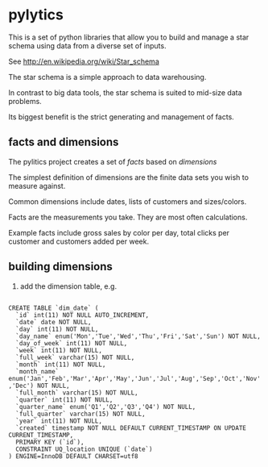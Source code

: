 pylytics
========

This is a set of python libraries that allow you to build and manage a star schema using data from a diverse set of inputs.

See http://en.wikipedia.org/wiki/Star_schema

The star schema is a simple approach to data warehousing.  

In contrast to big data tools, the star schema is suited to mid-size data problems.

Its biggest benefit is the strict generating and management of facts.

facts and dimensions
--------------------
The pylitics project creates a set of *facts* based on *dimensions*

The simplest definition of dimensions are the finite data sets you wish to measure against.

Common dimensions include dates, lists of customers and sizes/colors.

Facts are the measurements you take.  They are most often calculations.  

Example facts include gross sales by color per day, total clicks per customer and customers added per week.

building dimensions
-------------------
1) add the dimension table, e.g.
<code>
CREATE TABLE `dim_date` (
  `id` int(11) NOT NULL AUTO_INCREMENT,
  `date` date NOT NULL,
  `day` int(11) NOT NULL,
  `day_name` enum('Mon','Tue','Wed','Thu','Fri','Sat','Sun') NOT NULL,
  `day_of_week` int(11) NOT NULL,
  `week` int(11) NOT NULL,
  `full_week` varchar(15) NOT NULL,
  `month` int(11) NOT NULL,
  `month_name` enum('Jan','Feb','Mar','Apr','May','Jun','Jul','Aug','Sep','Oct','Nov','Dec') NOT NULL,
  `full_month` varchar(15) NOT NULL,
  `quarter` int(11) NOT NULL,
  `quarter_name` enum('Q1','Q2','Q3','Q4') NOT NULL,
  `full_quarter` varchar(15) NOT NULL,
  `year` int(11) NOT NULL,
  `created` timestamp NOT NULL DEFAULT CURRENT_TIMESTAMP ON UPDATE CURRENT_TIMESTAMP,
  PRIMARY KEY (`id`),
  CONSTRAINT UQ_location UNIQUE (`date`)
) ENGINE=InnoDB DEFAULT CHARSET=utf8
</code>
